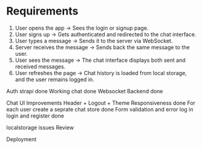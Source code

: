 # Requirements

1. User opens the app → Sees the login or signup page.
2. User signs up → Gets authenticated and redirected to the chat interface.
3. User types a message → Sends it to the server via WebSocket.
4. Server receives the message → Sends back the same message to the user.
5. User sees the message → The chat interface displays both sent and received messages.
6. User refreshes the page → Chat history is loaded from local storage, and the user remains logged in.

Auth strapi done
Working chat done
Websocket Backend done

Chat UI Improvements
Header + Logout + Theme
Responsiveness done
For each user create a seprate chat store done
Form validation and error log in login and register done

localstorage issues
Review

Deployment
